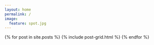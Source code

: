 ```yaml
---
layout: home
permalink: /
image:
  feature: spot.jpg
---
```


<div class="tiles">
{% for post in site.posts %}
  {% include post-grid.html %}
{% endfor %}
</div><!-- /.tiles -->
